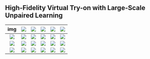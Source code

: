 ## High-Fidelity Virtual Try-on with Large-Scale Unpaired Learning

   img |  ![](/output_gif1/5000012.gif)|  ![](/output_gif1/5000012.gif)|  ![](/output_gif1/5000012.gif)|  ![](/output_gif1/5000012.gif)|  ![](/output_gif1/5000012.gif)
:-------------------------:|:-------------------------:|:-------------------------:|:-------------------------:|:-------------------------:|:-------------------------:
![](/output_gif1/5000012.gif)  |  ![](/output_gif1/5000012.gif)|  ![](/output_gif1/5000012.gif)|  ![](/output_gif1/5000012.gif)|  ![](/output_gif1/5000012.gif)|  ![](/output_gif1/5000012.gif)
![](/output_gif1/5000012.gif)  |  ![](/output_gif1/5000012.gif)|  ![](/output_gif1/5000012.gif)|  ![](/output_gif1/5000012.gif)|  ![](/output_gif1/5000012.gif)|  ![](/output_gif1/5000012.gif)
![](/output_gif1/5000012.gif)  |  ![](/output_gif1/5000012.gif)|  ![](/output_gif1/5000012.gif)|  ![](/output_gif1/5000012.gif)|  ![](/output_gif1/5000012.gif)|  ![](/output_gif1/5000012.gif)



